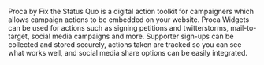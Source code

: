Proca by Fix the Status Quo is a digital action toolkit for campaigners which allows campaign actions to be embedded on your website. 
Proca Widgets can be used for actions such as signing petitions and twitterstorms, mail-to-target, social media campaigns and more. 
Supporter sign-ups can be collected and stored securely, actions taken are tracked so you can see what works well, and social media share options can be easily integrated.
